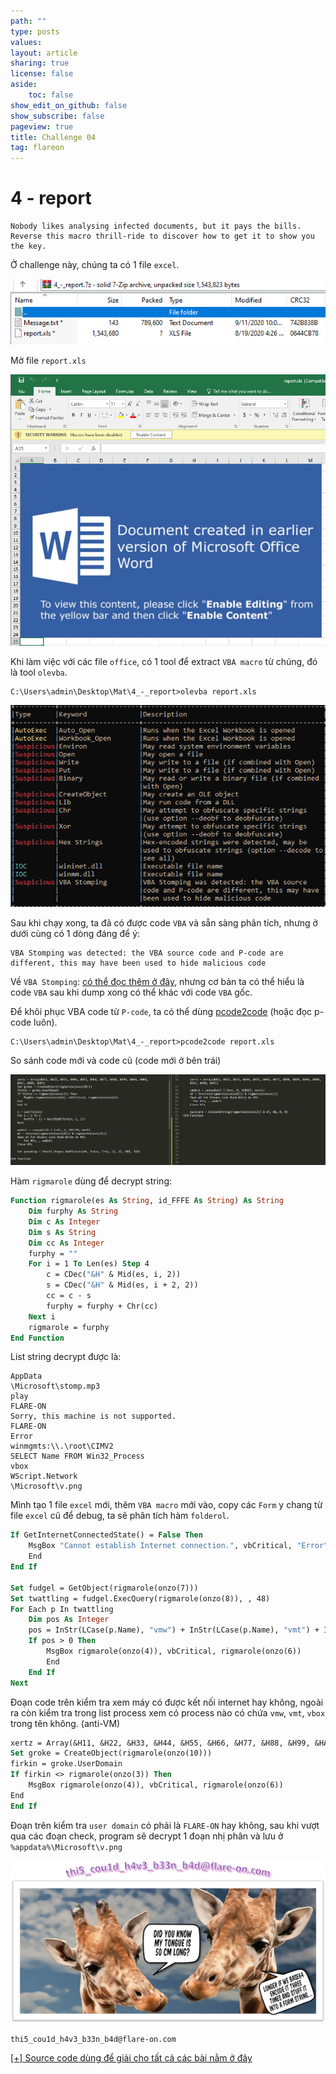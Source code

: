 ```yaml
---
path: ""
type: posts
values:
layout: article
sharing: true
license: false
aside:
    toc: false
show_edit_on_github: false
show_subscribe: false
pageview: true
title: Challenge 04
tag: flareon
---
```

# 4 - report

```
Nobody likes analysing infected documents, but it pays the bills. Reverse this macro thrill-ride to discover how to get it to show you the key.
```

Ở challenge này, chúng ta có 1 file `excel`.

![](/assets/images/flareon/4/1.png)

Mờ file `report.xls`

![](/assets/images/flareon/4/3.png)

Khi làm việc với các file `office`, có 1 tool để extract `VBA macro` từ chúng, đó là tool `olevba`.

```
C:\Users\admin\Desktop\Mat\4_-_report>olevba report.xls
```

![](/assets/images/flareon/4/2.png)

Sau khi chạy xong, ta đã có được code `VBA` và sẵn sàng phân tích, nhưng ở dưới cùng có 1 dòng đáng để ý:

```
VBA Stomping was detected: the VBA source code and P-code are different, this may have been used to hide malicious code
```

Về `VBA Stomping`: [có thể đọc thêm ở đây](https://medium.com/walmartglobaltech/vba-stomping-advanced-maldoc-techniques-612c484ab278), nhưng cơ bản ta có thể hiểu là code `VBA` sau khi dump xong có thể khác với code `VBA` gốc.

Để khôi phục VBA code từ `P-code`, ta có thể dùng [pcode2code](https://pypi.org/project/pcode2code/) (hoặc đọc p-code luôn).

```
C:\Users\admin\Desktop\Mat\4_-_report>pcode2code report.xls
```

So sánh code mới và code cũ (code mới ở bên trái)

![](/assets/images/flareon/4/4.png)

Hàm `rigmarole` dùng để decrypt string:

```vb
Function rigmarole(es As String, id_FFFE As String) As String
    Dim furphy As String
    Dim c As Integer
    Dim s As String
    Dim cc As Integer
    furphy = ""
    For i = 1 To Len(es) Step 4
        c = CDec("&H" & Mid(es, i, 2))
        s = CDec("&H" & Mid(es, i + 2, 2))
        cc = c - s
        furphy = furphy + Chr(cc)
    Next i
    rigmarole = furphy
End Function
```

List string decrypt được là:

```
AppData
\Microsoft\stomp.mp3
play 
FLARE-ON
Sorry, this machine is not supported.
FLARE-ON
Error
winmgmts:\\.\root\CIMV2
SELECT Name FROM Win32_Process
vbox
WScript.Network
\Microsoft\v.png
```

Mình tạo 1 file `excel` mới, thêm `VBA macro` mới vào, copy các `Form` y chang từ file `excel` cũ để debug, ta sẽ phân tích hàm `folderol`.

```vb
If GetInternetConnectedState() = False Then
    MsgBox "Cannot establish Internet connection.", vbCritical, "Error"
    End
End If

Set fudgel = GetObject(rigmarole(onzo(7)))
Set twattling = fudgel.ExecQuery(rigmarole(onzo(8)), , 48)
For Each p In twattling
    Dim pos As Integer
    pos = InStr(LCase(p.Name), "vmw") + InStr(LCase(p.Name), "vmt") + InStr(LCase(p.Name), rigmarole(onzo(9)))
    If pos > 0 Then
        MsgBox rigmarole(onzo(4)), vbCritical, rigmarole(onzo(6))
        End
    End If
Next
```

Đoạn code trên kiểm tra xem máy có được kết nối internet hay không, ngoài ra còn kiểm tra trong list process xem có process nào có chứa `vmw`, `vmt`, `vbox` trong tên không. (anti-VM)

```vb
xertz = Array(&H11, &H22, &H33, &H44, &H55, &H66, &H77, &H88, &H99, &HAA, &HBB, &HCC, &HDD, &HEE)
Set groke = CreateObject(rigmarole(onzo(10)))
firkin = groke.UserDomain
If firkin <> rigmarole(onzo(3)) Then
    MsgBox rigmarole(onzo(4)), vbCritical, rigmarole(onzo(6))
End
End If
```

Đoạn trên kiểm tra `user domain` có phải là `FLARE-ON` hay không, sau khi vượt qua các đoạn check, program sẽ decrypt 1 đoạn nhị phân và lưu ở `%appdata%\Microsoft\v.png`

![](/assets/images/flareon/4/v.png)

```
thi5_cou1d_h4v3_b33n_b4d@flare-on.com
```

[[+] Source code dùng để giải cho tất cả các bài nằm ở đây](/assets/images/flareon/src.zip)